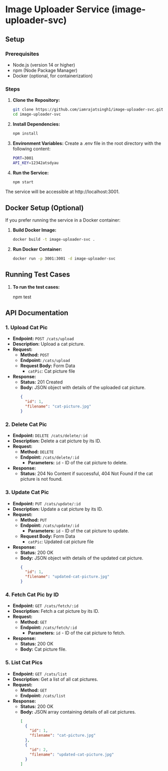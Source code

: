 # Image Uploader Service (image-uploader-svc)

## Setup

### Prerequisites
- Node.js (version 14 or higher)
- npm (Node Package Manager)
- Docker (optional, for containerization)

### Steps

1. **Clone the Repository:**

   ```bash
   git clone https://github.com/iamrajatsingh1/image-uploader-svc.git
   cd image-uploader-svc
   ```

2. **Install Dependencies:**

    ```bash
    npm install
    ```

3. **Environment Variables:**
    Create a .env file in the root directory with the following content:

    ```bash
    PORT=3001
    API_KEY=12342atsdyau
    ```

4. **Run the Service:**

    ```bash
    npm start
    ```

The service will be accessible at http://localhost:3001.

## Docker Setup (Optional)
If you prefer running the service in a Docker container:

1. **Build Docker Image:**

    ```bash
    docker build -t image-uploader-svc .
    ```

2. **Run Docker Container:**

    ```bash
    docker run -p 3001:3001 -d image-uploader-svc
    ```

## Running Test Cases

 1. **To run the test cases:**
    
    npm test

## API Documentation

### 1. Upload Cat Pic

- **Endpoint:** `POST /cats/upload`
- **Description:** Upload a cat picture.
- **Request:**
  - **Method:** `POST`
  - **Endpoint:** `/cats/upload`
  - **Request Body:** Form Data
    - `catPic`: Cat picture file
- **Response:**
  - **Status:** 201 Created
  - **Body:** JSON object with details of the uploaded cat picture.
    ```json
    {
      "id": 1,
      "filename": "cat-picture.jpg"
    }
    ```

### 2. Delete Cat Pic

- **Endpoint:** `DELETE /cats/delete/:id`
- **Description:** Delete a cat picture by its ID.
- **Request:**
  - **Method:** `DELETE`
  - **Endpoint:** `/cats/delete/:id`
    - **Parameters:** `id` - ID of the cat picture to delete.
- **Response:**
  - **Status:** 204 No Content if successful, 404 Not Found if the cat picture is not found.

### 3. Update Cat Pic

- **Endpoint:** `PUT /cats/update/:id`
- **Description:** Update a cat picture by its ID.
- **Request:**
  - **Method:** `PUT`
  - **Endpoint:** `/cats/update/:id`
    - **Parameters:** `id` - ID of the cat picture to update.
  - **Request Body:** Form Data
    - `catPic`: Updated cat picture file
- **Response:**
  - **Status:** 200 OK
  - **Body:** JSON object with details of the updated cat picture.
    ```json
    {
      "id": 1,
      "filename": "updated-cat-picture.jpg"
    }
    ```

### 4. Fetch Cat Pic by ID

- **Endpoint:** `GET /cats/fetch/:id`
- **Description:** Fetch a cat picture by its ID.
- **Request:**
  - **Method:** `GET`
  - **Endpoint:** `/cats/fetch/:id`
    - **Parameters:** `id` - ID of the cat picture to fetch.
- **Response:**
  - **Status:** 200 OK
  - **Body:** Cat picture file.

### 5. List Cat Pics

- **Endpoint:** `GET /cats/list`
- **Description:** Get a list of all cat pictures.
- **Request:**
  - **Method:** `GET`
  - **Endpoint:** `/cats/list`
- **Response:**
  - **Status:** 200 OK
  - **Body:** JSON array containing details of all cat pictures.
    ```json
    [
      {
        "id": 1,
        "filename": "cat-picture.jpg"
      },
      {
        "id": 2,
        "filename": "updated-cat-picture.jpg"
      }
    ]
    ```
